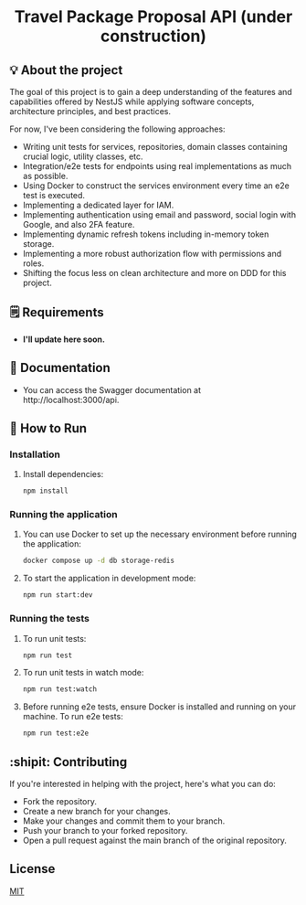 <h1 style="text-align: center;">Travel Package Proposal API (under construction)</h1>

## :bulb: About the project

The goal of this project is to gain a deep understanding of the features and capabilities offered by NestJS while applying software concepts, architecture principles, and best practices. 

For now, I've been considering the following approaches:

- Writing unit tests for services, repositories, domain classes containing crucial logic, utility classes, etc.
- Integration/e2e tests for endpoints using real implementations as much as possible.
- Using Docker to construct the services environment every time an e2e test is executed.
- Implementing a dedicated layer for IAM.
- Implementing authentication using email and password, social login with Google, and also 2FA feature.
- Implementing dynamic refresh tokens including in-memory token storage.
- Implementing a more robust authorization flow with permissions and roles.
- Shifting the focus less on clean architecture and more on DDD for this project.

## :spiral_notepad: Requirements

- **I'll update here soon.**

## :page_facing_up: Documentation

- You can access the Swagger documentation at http://localhost:3000/api.

## :white_square_button: How to Run

### Installation
1. Install dependencies:
   ```bash
   npm install

### Running the application
1. You can use Docker to set up the necessary environment before running the application:
   ```bash
   docker compose up -d db storage-redis
   
2. To start the application in development mode:
   ```bash
   npm run start:dev

### Running the tests
1. To run unit tests:
   ```bash
   npm run test

2. To run unit tests in watch mode:
   ```bash
   npm run test:watch
   
3. Before running e2e tests, ensure Docker is installed and running on your machine. To run e2e tests:
   ```bash
   npm run test:e2e

## :shipit: Contributing

If you're interested in helping with the project, here's what you can do:

- Fork the repository.
- Create a new branch for your changes.
- Make your changes and commit them to your branch.
- Push your branch to your forked repository.
- Open a pull request against the main branch of the original repository.

## License

[MIT](https://choosealicense.com/licenses/mit/)
